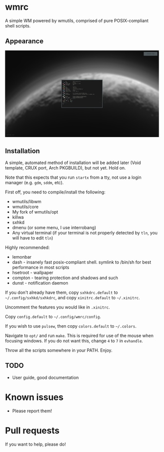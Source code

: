 # wmrc

A simple WM powered by wmutils, comprised of pure POSIX-compliant shell scripts.

## Appearance

![wmrc](img/wmrc.png)

## Installation

A simple, automated method of installation will be added later (Void template, CRUX port, Arch PKGBUILD), but not yet. Hold on.

Note that this expects that you run `startx` from a tty, not use a login manager (e.g. `gdm`, `sddm`, etc). 

First off,  you need to compile/install the following:

* wmutils/libwm
* wmutils/core
* My fork of wmutils/opt 
* killwa
* sxhkd
* dmenu (or some menu, I use interrobang)
* Any virtual terminal (if your terminal is not properly detected by `tln`, you will have to edit `tln`)

Highly recommended:

* lemonbar
* dash - insanely fast posix-compliant shell. symlink to /bin/sh for best performance in most scripts
* hsetroot - wallpaper
* compton - tearing protection and shadows and such
* dunst - notification daemon

If you don't already have them, copy `sxhkdrc.default` to `~/.config/sxhkd/sxhkdrc`, and copy `xinitrc.default` to `~/.xinitrc`.

Uncomment the features you would like in `.xinitrc`.

Copy `config.default` to `~/.config/wmrc/config`.

If you wish to use `pulsew`, then copy `colors.default` to `~/.colors`.

Navigate to `opt/` and run `make`. This is required for use of the mouse when focusing windows. If you do not want this, change `4` to `7` in `evhandle`.

Throw all the scripts somewhere in your PATH. Enjoy.

## TODO

* User guide, good documentation

# Known issues

* Please report them!

# Pull requests

If you want to help, please do!
